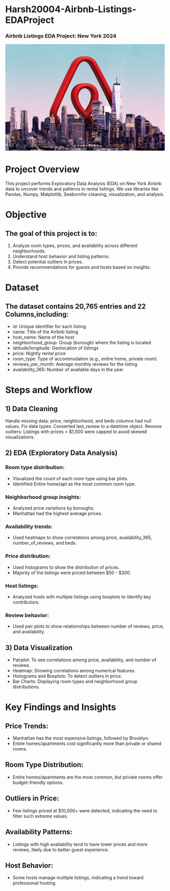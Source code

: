# Harsh20004-Airbnb-Listings-EDAProject

### Airbnb Listings EDA Project: New York 2024

![AirBnb](Airbnb,image.jpg)

# Project Overview
This project performs Exploratory Data Analysis (EDA) on New York Airbnb data to uncover trends and patterns in rental listings. We use libraries like Pandas, Numpy, Matplotlib, Seabornfor cleaning, visualization, and analysis.

# Objective
## The goal of this project is to:

1) Analyze room types, prices, and availability across different neighborhoods.
2) Understand host behavior and listing patterns.
3) Detect potential outliers in prices.
4) Provide recommendations for guests and hosts based on insights.

# Dataset
## The dataset contains 20,765 entries and 22 Columns,including:

- id: Unique identifier for each listing
- name: Title of the Airbnb listing
- host_name: Name of the host
- neighborhood_group: Group (borough) where the listing is located
- latitude/longitude: Geolocation of listings
- price: Nightly rental price
- room_type: Type of accommodation (e.g., entire home, private room)
- reviews_per_month: Average monthly reviews for the listing
- availability_365: Number of available days in the year

# Steps and Workflow
## 1) Data Cleaning
Handle missing data: price, neighborhood, and beds columns had null values.
Fix data types: Converted last_review to a datetime object.
Remove outliers: Listings with prices > $1,000 were capped to avoid skewed visualizations.

## 2) EDA (Exploratory Data Analysis)
### Room type distribution:

- Visualized the count of each room type using bar plots.
- Identified Entire home/apt as the most common room type.

### Neighborhood group insights:

- Analyzed price variations by boroughs.
- Manhattan had the highest average prices.

### Availability trends:

- Used heatmaps to show correlations among price, availability_365, number_of_reviews, and beds.

### Price distribution:

- Used histograms to show the distribution of prices.
- Majority of the listings were priced between $50 - $300.

### Host listings:

- Analyzed hosts with multiple listings using boxplots to identify key contributors.

### Review behavior:

- Used pair plots to show relationships between number of reviews, price, and availability.
  
## 3) Data Visualization
- Pairplot: To see correlations among price, availability, and number of reviews.
- Heatmap: Showing correlations among numerical features.
- Histograms and Boxplots: To detect outliers in price.
- Bar Charts: Displaying room types and neighborhood group distributions.

# Key Findings and Insights

## Price Trends:

- Manhattan has the most expensive listings, followed by Brooklyn.
- Entire homes/apartments cost significantly more than private or shared rooms.

## Room Type Distribution:

- Entire homes/apartments are the most common, but private rooms offer budget-friendly options.

## Outliers in Price:

- Few listings priced at $10,000+ were detected, indicating the need to filter such extreme values.

## Availability Patterns:

- Listings with high availability tend to have lower prices and more reviews, likely due to better guest experience.

## Host Behavior:

- Some hosts manage multiple listings, indicating a trend toward professional hosting.
